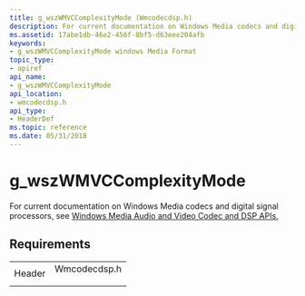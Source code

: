 ```yaml
---
title: g_wszWMVCComplexityMode (Wmcodecdsp.h)
description: For current documentation on Windows Media codecs and digital signal processors, see Windows Media Audio and Video Codec and DSP APIs.
ms.assetid: 17abe1db-46e2-456f-8bf5-d63eee204afb
keywords:
- g_wszWMVCComplexityMode windows Media Format
topic_type:
- apiref
api_name:
- g_wszWMVCComplexityMode
api_location:
- wmcodecdsp.h
api_type:
- HeaderDef
ms.topic: reference
ms.date: 05/31/2018
---
```


# g\_wszWMVCComplexityMode

For current documentation on Windows Media codecs and digital signal processors, see [Windows Media Audio and Video Codec and DSP APIs.](/previous-versions//dd464626(v=vs.85))

## Requirements



|                   |                                                                                         |
|-------------------|-----------------------------------------------------------------------------------------|
| Header<br/> | <dl> <dt>Wmcodecdsp.h</dt> </dl> |



 

